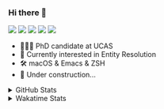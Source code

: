 ### Hi there 👋

[![](https://img.shields.io/badge/-Email-325180?logo=maildotru&logoColor=white&style=flat-square)](mailto:hi@wang.tianshu.me)
[![](https://img.shields.io/badge/-GitHub-black?logo=GitHub&style=flat-square)](https://github.com/tshu-w)
[![](https://img.shields.io/badge/-Telegram-26a5e4?labelColor=fafafa&logo=telegram&style=flat-square)](https://t.me/tshu_w) 
[![](https://img.shields.io/badge/-Twitter-1da1f2?logo=Twitter&logoColor=white&style=flat-square)](https://twitter.com/tshu_w)
[![](https://komarev.com/ghpvc/?username=tshu-w&color=blueviolet&style=flat-square)]()



- 🧑🏻‍🎓 PhD candidate at UCAS
- 🔭 Currently interested in Entity Resolution
- 🛠 macOS & Emacs & ZSH
- 🚧 Under construction...

<details>

<summary>GitHub Stats</summary>

![Tianshu's GitHub stats](https://github-readme-stats.vercel.app/api?username=tshu-w&show_icons=true&theme=buefy&count_private=true)
  
</details>


<details>
  <summary>Wakatime Stats</summary>

  Currently, files accessed by tramp cannot be tracked by wakatime, see https://github.com/wakatime/wakatime-mode/issues/27
  <br>
  
<!--START_SECTION:waka-->
![Code Time](http://img.shields.io/badge/Code%20Time-6%2C150%20hrs%2054%20mins-blue)

**I'm an Early 🐤** 

```text
🌞 Morning    80 commits     ████░░░░░░░░░░░░░░░░░░░░░   17.94% 
🌆 Daytime    226 commits    ████████████░░░░░░░░░░░░░   50.67% 
🌃 Evening    132 commits    ███████░░░░░░░░░░░░░░░░░░   29.6% 
🌙 Night      8 commits      ░░░░░░░░░░░░░░░░░░░░░░░░░   1.79%

```
📅 **I'm Most Productive on Tuesday** 

```text
Monday       76 commits     ████░░░░░░░░░░░░░░░░░░░░░   17.04% 
Tuesday      102 commits    █████░░░░░░░░░░░░░░░░░░░░   22.87% 
Wednesday    51 commits     ██░░░░░░░░░░░░░░░░░░░░░░░   11.43% 
Thursday     43 commits     ██░░░░░░░░░░░░░░░░░░░░░░░   9.64% 
Friday       69 commits     ███░░░░░░░░░░░░░░░░░░░░░░   15.47% 
Saturday     64 commits     ███░░░░░░░░░░░░░░░░░░░░░░   14.35% 
Sunday       41 commits     ██░░░░░░░░░░░░░░░░░░░░░░░   9.19%

```


📊 **This Week I Spent My Time On** 

```text
💬 Programming Languages: 
sh                       2 hrs 58 mins       █████████████████████████   100.0%

🔥 Editors: 
Zsh                      2 hrs 58 mins       █████████████████████████   100.0%

🐱‍💻 Projects: 
Terminal                 2 hrs 20 mins       ███████████████████░░░░░░   78.65% 
wechat-chatgpt           35 mins             █████░░░░░░░░░░░░░░░░░░░░   19.74% 
universal-blocker        2 mins              ░░░░░░░░░░░░░░░░░░░░░░░░░   1.35% 
emacs                    0 secs              ░░░░░░░░░░░░░░░░░░░░░░░░░   0.27%

💻 Operating System: 
Mac                      2 hrs 29 mins       █████████████████████░░░░   83.75% 
Linux                    28 mins             ████░░░░░░░░░░░░░░░░░░░░░   16.25%

```

**I Mostly Code in Python** 

```text
Python                   11 repos            ████████████░░░░░░░░░░░░░   50.0% 
HTML                     2 repos             ██░░░░░░░░░░░░░░░░░░░░░░░   9.09% 
Emacs Lisp               2 repos             ██░░░░░░░░░░░░░░░░░░░░░░░   9.09% 
JavaScript               2 repos             ██░░░░░░░░░░░░░░░░░░░░░░░   9.09% 
TeX                      2 repos             ██░░░░░░░░░░░░░░░░░░░░░░░   9.09%

```



 Last Updated on 17/12/2022 08:06:55 UTC
<!--END_SECTION:waka-->
</details>
